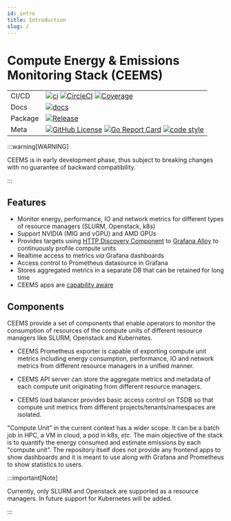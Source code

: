 ```yaml
---
id: intro
title: Introduction
slug: /
---
```


# Compute Energy & Emissions Monitoring Stack (CEEMS)
<!-- markdown-link-check-disable -->

|         |                                                                                                                                                                                                                                                                                                                                                                                                                 |
| ------- | --------------------------------------------------------------------------------------------------------------------------------------------------------------------------------------------------------------------------------------------------------------------------------------------------------------------------------------------------------------------------------------------------------------- |
| CI/CD   | [![ci](https://github.com/mahendrapaipuri/ceems/actions/workflows/ci.yml/badge.svg?branch=main)](https://github.com/mahendrapaipuri/ceems/actions/workflows/ci.yml?query=branch%3Amain) [![CircleCI](https://dl.circleci.com/status-badge/img/circleci/8jSYT1wyKY8mKQRTqNLThX/TzM1Mr3AEAqmehnoCde19R/tree/main.svg?style=svg&circle-token=28db7268f3492790127da28e62e76b0991d59c8b)](https://dl.circleci.com/status-badge/redirect/circleci/8jSYT1wyKY8mKQRTqNLThX/TzM1Mr3AEAqmehnoCde19R/tree/main)  [![Coverage](https://img.shields.io/badge/Coverage-73.7%25-brightgreen)](https://github.com/mahendrapaipuri/ceems/actions/workflows/ci.yml?query=branch%3Amain)                                                                                          |
| Docs    | [![docs](https://img.shields.io/badge/docs-passing-green?style=flat&link=https://github.com/mahendrapaipuri/ceems/blob/main/README.md)](https://github.com/mahendrapaipuri/ceems/blob/main/README.md)                                                                                                                                                                                                                               |
| Package | [![Release](https://img.shields.io/github/v/release/mahendrapaipuri/ceems.svg?include_prereleases)](https://github.com/mahendrapaipuri/ceems/releases/latest)                                                                                                                                                                     |
| Meta    | [![GitHub License](https://img.shields.io/github/license/mahendrapaipuri/ceems)](https://github.com/mahendrapaipuri/ceems) [![Go Report Card](https://goreportcard.com/badge/github.com/mahendrapaipuri/ceems)](https://goreportcard.com/report/github.com/mahendrapaipuri/ceems) [![code style](https://img.shields.io/badge/code%20style-gofmt-blue.svg)](https://pkg.go.dev/cmd/gofmt) |

<!-- markdown-link-check-enable -->

:::warning[WARNING]

CEEMS is in early development phase, thus subject to breaking changes with no guarantee
of backward compatibility.

:::

## Features

- Monitor energy, performance, IO and network metrics for different types of resource
managers (SLURM, Openstack, k8s)
- Support NVIDIA (MIG and vGPU) and AMD GPUs
- Provides targets using [HTTP Discovery Component](https://grafana.com/docs/alloy/latest/reference/components/discovery/discovery.http/)
to [Grafana Alloy](https://grafana.com/docs/alloy/latest) to continuously profile compute units
- Realtime access to metrics *via* Grafana dashboards
- Access control to Prometheus datasource in Grafana
- Stores aggregated metrics in a separate DB that can be retained for long time
- CEEMS apps are [capability aware](https://tbhaxor.com/understanding-linux-capabilities/)

## Components

CEEMS provide a set of components that enable operators to monitor the consumption of
resources of the compute units of different resource managers like SLURM, Openstack and
Kubernetes.

- CEEMS Prometheus exporter is capable of exporting compute unit metrics including energy
consumption, performance, IO and network metrics from different resource managers in a
unified manner.

- CEEMS API server can store the aggregate metrics and metadata of each compute unit
originating from different resource managers.

- CEEMS load balancer provides basic access control on TSDB so that compute unit metrics
from different projects/tenants/namespaces are isolated.

"Compute Unit" in the current context has a wider scope. It can be a batch job in HPC,
a VM in cloud, a pod in k8s, _etc_. The main objective of the stack is to quantify
the energy consumed and estimate emissions by each "compute unit". The repository itself
does not provide any frontend apps to show dashboards and it is meant to use along
with Grafana and Prometheus to show statistics to users.

:::important[Note]

Currently, only SLURM and Openstack are supported as a resource managers. In future support
for Kubernetes will be added.

:::
